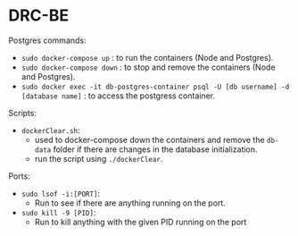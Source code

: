 # DRC-BE

Postgres commands: <br>

- `sudo docker-compose up` : to run the containers (Node and Postgres).
- `sudo docker-compose down` : to stop and remove the containers (Node and Postgres).
- `sudo docker exec -it db-postgres-container psql -U [db username] -d [database name]` : to access the postgress container.

Scripts: <br>
- `dockerClear.sh`:
  - used to docker-compose down the containers and remove the `db-data` folder if there are changes in the database initialization. 
  - run the script using `./dockerClear`.

Ports: <br>
- `sudo lsof -i:[PORT]`:
  - Run to see if there are anything running on the port.
- `sudo kill -9 [PID]`:
  - Run to kill anything with the given PID running on the port

  
